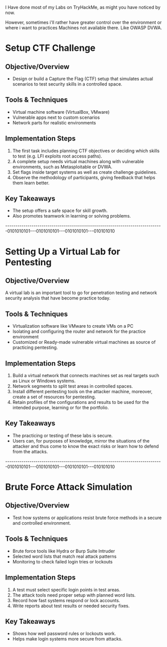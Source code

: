I Have done most of my Labs on TryHackMe, as might you have noticed by now. 

However, sometimes i'll rather have greater control over the environment or where i want to practices Machines not available there. Like OWASP DVWA.

# Setup CTF Challenge

## Objective/Overview

- Design or build a Capture the Flag (CTF) setup that simulates actual scenarios to test security skills in a controlled space.

## Tools & Techniques

- Virtual machine software (VirtualBox, VMware)
- Vulnerable apps next to custom scenarios
- Network parts for realistic environments

## Implementation Steps

1. The first task includes planning CTF objectives or deciding which skills to test (e.g. LFI exploits root access paths).
2. A complete setup needs virtual machines along with vulnerable environments, such as Metasploitable or DVWA.
3. Set flags inside target systems as well as create challenge guidelines.
4. Observe the methodology of participants, giving feedback that helps them learn better.

## Key Takeaways
- The setup offers a safe space for skill growth.
- Also promotes teamwork in learning or solving problems.

------------------------------------------------------------------------------0101010101---0101010101---0101010101---010101010

# Setting Up a Virtual Lab for Pentesting

## Objective/Overview

A virtual lab is an important tool to go for penetration testing and network security analysis that have become practice today.

## Tools & Techniques

- Virtualization software like VMware to create VMs on a PC
- Isolating and configuring the router and network for the practice environment
- Customized or Ready-made vulnerable virtual machines as source of practicing pentesting.

## Implementation Steps

1. Build a virtual network that connects machines set as real targets such as Linux or Windows systems.
2. Network segments to split test areas in controlled spaces.
3. Install different pentesting tools on the attacker machine, moreover, create a set of resources for pentesting.
4. Retain profiles of the configurations and results to be used for the intended purpose, learning or for the portfolio.

## Key Takeaways
- The practicing or testing of these labs is secure.
- Users can, for purposes of knowledge, mirror the situations of the attacker and thus come to know the exact risks or learn how to defend from the attacks.

------------------------------------------------------------------------------0101010101---0101010101---0101010101---010101010
# Brute Force Attack Simulation

## Objective/Overview

- Test how systems or applications resist brute force methods in a secure and controlled environment.

## Tools & Techniques

- Brute force tools like Hydra or Burp Suite Intruder
- Selected word lists that match real attack patterns
- Monitoring to check failed login tries or lockouts

## Implementation Steps

1. A test must select specific login points in test areas.
2. The attack tools need proper setup with planned word lists.
3. Record how fast systems respond or lock accounts.
4. Write reports about test results or needed security fixes.

## Key Takeaways
- Shows how well password rules or lockouts work.
- Helps make login systems more secure from attacks.
